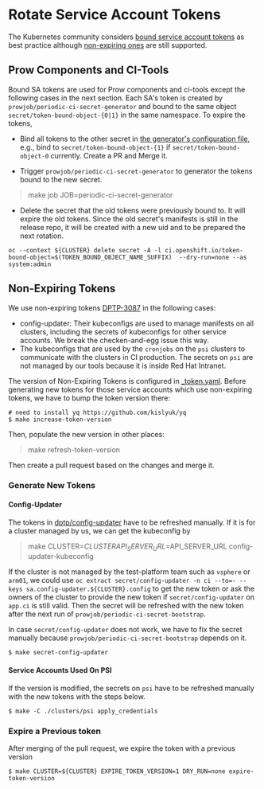 # Rotate Service Account Tokens

The Kubernetes community considers [bound service account tokens](https://github.com/kubernetes/enhancements/tree/master/keps/sig-auth/1205-bound-service-account-tokens) as best practice although [non-expiring ones](https://kubernetes.io/docs/tasks/configure-pod-container/configure-service-account/#manually-create-a-service-account-api-token) are still supported. 

## Prow Components and CI-Tools
Bound SA tokens are used for Prow components and ci-tools except the following cases in the next section.
Each SA's token is created by `prowjob/periodic-ci-secret-generator` and bound to the same object `secret/token-bound-object-{0|1}` in the same namespace.
To expire the tokens,

- Bind all tokens to the other secret in [the generator's configuration file](../../core-services/ci-secret-generator/_config.yaml), e.g., bind to `secret/token-bound-object-{1}` if `secret/token-bound-object-0` currently. Create a PR and Merge it.

- Trigger `prowjob/periodic-ci-secret-generator` to generator the tokens bound to the new secret.

> make job JOB=periodic-ci-secret-generator

- Delete the secret that the old tokens were previously bound to. It will expire the old tokens. Since the old secret's manifests is still in the release repo, it will be created with a new uid and to be prepared the next rotation.

```console
oc --context ${CLUSTER} delete secret -A -l ci.openshift.io/token-bound-object=$(TOKEN_BOUND_OBJECT_NAME_SUFFIX)  --dry-run=none --as system:admin
```

## Non-Expiring Tokens
We use non-expiring tokens [DPTP-3087](https://issues.redhat.com/browse/DPTP-3087) in the following cases:

- config-updater: Their kubeconfigs are used to manage manifests on all clusters, including the secrets of kubeconfigs for other service accounts. We break the checken-and-egg issue this way.
- The kubeconfigs that are used by the `cronjobs` on the `psi` clusters to communicate with the clusters in CI production. The secrets on `psi` are not managed by our tools because it is inside Red Hat Intranet.

The version of Non-Expiring Tokens is configured in [_token.yaml](../../hack/_token.yaml).
Before generating new tokens for those service accounts which use non-expiring tokens, we have to bump the token version there:

```console
# need to install yq https://github.com/kislyuk/yq
$ make increase-token-version
```

Then, populate the new version in other places:

> make refresh-token-version

Then create a pull request based on the changes and merge it.

### Generate New Tokens

#### Config-Updater
The tokens in [dptp/config-updater](https://vault.ci.openshift.org/ui/vault/secrets/kv/show/dptp/config-updater) have to be refreshed manually.
If it is for a cluster managed by us, we can get the kubeconfig by

> make CLUSTER=${CLUSTER} API_SERVER_URL=$API_SERVER_URL config-updater-kubeconfig

If the cluster is not managed by the test-platform team such as `vsphere` or `arm01`, we could use `oc extract secret/config-updater -n ci --to=- --keys sa.config-updater.${CLUSTER}.config` to get the new token or ask the owners of the cluster to provide the new token if `secret/config-updater` on `app.ci` is still valid.
Then the secret will be refreshed with the new token after the next run of `prowjob/periodic-ci-secret-bootstrap`.

In case `secret/config-updater` does not work, we have to fix the secret manually because `prowjob/periodic-ci-secret-bootstrap` depends on it.

```console
$ make secret-config-updater
```

#### Service Accounts Used On PSI
If the version is modified, the secrets on `psi` have to be refreshed manually with the new tokens with the steps below. 

```console
$ make -C ./clusters/psi apply_credentials
```

### Expire a Previous token

After merging of the pull request, we expire the token with a previous version

```console
$ make CLUSTER=${CLUSTER} EXPIRE_TOKEN_VERSION=1 DRY_RUN=none expire-token-version
```